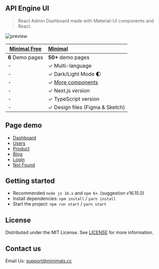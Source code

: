 ## API Engine UI

> React Admin Dashboard made with Material-UI components and React.

![preview](public/assets/preview.jpg)

| [Minimal Free](https://minimal-kit-react.vercel.app/) | [Minimal](https://material-ui.com/store/items/minimal-dashboard/) |
| ----------------------------------------------------- | :---------------------------------------------------------------- |
| **6** Demo pages                                      | **50+** demo pages                                                |
| -                                                     | ✓ Multi-language                                                  |
| -                                                     | ✓ Dark/Light Mode 🌓                                              |
| -                                                     | ✓ [More components](https://minimals.cc/components)               |
| -                                                     | ✓ Next.js version                                                 |
| -                                                     | ✓ TypeScript version                                              |
| -                                                     | ✓ Design files (Figma & Sketch)                                   |

## Page demo

- [Dashboard](https://minimal-kit-react.vercel.app/dashboard/app)
- [Users](https://minimal-kit-react.vercel.app/dashboard/user)
- [Product](https://minimal-kit-react.vercel.app/dashboard/products)
- [Blog](https://minimal-kit-react.vercel.app/dashboard/blog)
- [Login](https://minimal-kit-react.vercel.app/login)
- [Not Found](https://minimal-kit-react.vercel.app/404)

## Getting started

- Recommended `node js 16.x` and `npm 6+`. (suggestion v16.15.0)
- Install dependencies: `npm install` / `yarn install`
- Start the project: `npm run start` / `yarn start`

## License

Distributed under the MIT License. See [LICENSE](https://github.com/minimal-ui-kit/minimal.free/blob/main/LICENSE.md) for more information.

## Contact us

Email Us: support@minimals.cc
